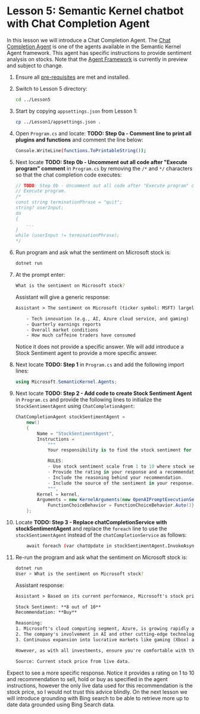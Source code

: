# Lesson 5: Semantic Kernel chatbot with Chat Completion Agent

In this lesson we will introduce a Chat Completion Agent. The [Chat Completion Agent](https://learn.microsoft.com/en-us/semantic-kernel/frameworks/agent/chat-completion-agent?pivots=programming-language-csharp) is one of the agents available in the Semantic Kernel Agent framework. This agent has specific instructions to provide sentiment analysis on stocks. Note that the [Agent Framework](https://learn.microsoft.com/en-us/semantic-kernel/frameworks/agent/?pivots=programming-language-csharp) is currently in preview and subject to change.

1. Ensure all [pre-requisites](pre-reqs.md) are met and installed.

1. Switch to Lesson 5 directory:

    ```bash
    cd ../Lesson5
    ```

1. Start by copying `appsettings.json` from Lesson 1:

    ```bash
    cp ../Lesson1/appsettings.json .
    ```

1. Open `Program.cs` and locate: **TODO: Step 0a - Comment line to print all plugins and functions** and comment the line below:

    ```bash
    Console.WriteLine(functions.ToPrintableString());
    ```

1. Next locate **TODO: Step 0b - Uncomment out all code after "Execute program" comment** in `Program.cs` by removing the `/*` and `*/` characters so that the chat completion code executes:

    ```csharp
    // TODO: Step 0b - Uncomment out all code after "Execute program" comment
    // Execute program.
    /*
    const string terminationPhrase = "quit";
    string? userInput;
    do
    {
        ...
    }
    while (userInput != terminationPhrase);
    */
    ```

1. Run program and ask what the sentiment on Microsoft stock is:

    ```bash
    dotnet run
    ```

1. At the prompt enter:

    ```bash
    What is the sentiment on Microsoft stock?
    ```

    Assistant will give a generic response:

    ```txt
    Assistant > The sentiment on Microsoft (ticker symbol: MSFT) largely hinges on factors like:

        - Tech innovation (e.g., AI, Azure cloud service, and gaming)
        - Quarterly earnings reports
        - Overall market conditions
        - How much caffeine traders have consumed
    ```

    Notice it does not provide a specific answer. We will add introduce a Stock Sentiment agent to provide a more specific answer.

1. Next locate **TODO: Step 1** in `Program.cs` and add the following import lines:

    ```csharp
    using Microsoft.SemanticKernel.Agents;
    ```

1. Next locate **TODO: Step 2 - Add code to create Stock Sentiment Agent** in `Program.cs` and provide the following lines to initialize the `StockSentimentAgent` using `ChatCompletionAgent`:

    ```csharp
    ChatCompletionAgent stockSentimentAgent =
        new()
        {
            Name = "StockSentimentAgent",
            Instructions =
                """
                Your responsibility is to find the stock sentiment for a given Stock.

                RULES:
                - Use stock sentiment scale from 1 to 10 where stock sentiment is 1 for sell and 10 for buy.
                - Provide the rating in your response and a recommendation to buy, hold or sell.
                - Include the reasoning behind your recommendation.
                - Include the source of the sentiment in your response.
                """,
            Kernel = kernel,
            Arguments = new KernelArguments(new OpenAIPromptExecutionSettings() { 
                FunctionChoiceBehavior = FunctionChoiceBehavior.Auto()})
        };
    ```

1. Locate **TODO: Step 3 - Replace chatCompletionService with stockSentimentAgent** and replace the `foreach` line to use the `stockSentimentAgent` instead of the `chatCompletionService` as follows:

    ```bash
        await foreach (var chatUpdate in stockSentimentAgent.InvokeAsync(chatHistory, kernelArgs))
    ```

1. Re-run the program and ask what the sentiment on Microsoft stock is:

    ```bash
    dotnet run
    User > What is the sentiment on Microsoft stock?
    ```

    Assistant response:

    ```txt
    Assistant > Based on its current performance, Microsoft's stock price (MSFT) is at $408.43, reflecting a strong position as a leading tech giant known for its robust ecosystem and diversified revenue streams.

    Stock Sentiment: **8 out of 10**
    Recommendation: **Buy**

    Reasoning:
    1. Microsoft's cloud computing segment, Azure, is growing rapidly and gaining market share.
    2. The company's involvement in AI and other cutting-edge technologies positions it for long-term growth.
    3. Continuous expansion into lucrative markets like gaming (Xbox) and enterprise software keeps its portfolio resilient.

    However, as with all investments, ensure you're comfortable with the valuation and market conditions before diving in!

    Source: Current stock price from live data. 
    ```

Expect to see a more specific response. Notice it provides a rating on 1 to 10 and recommendation to sell, hold or buy as specified in the agent instructions, however the only live data used for this recommendation is the stock price, so I would not trust this advice blindly. On the next lesson we will introduce grounding with Bing search to be able to retrieve more up to date data grounded using Bing Search data.

